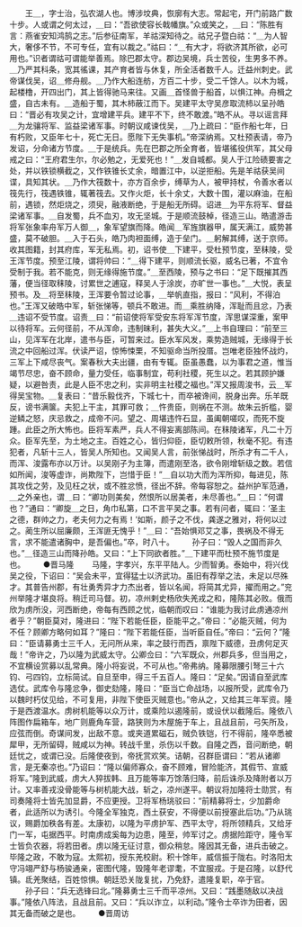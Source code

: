 <!-- { "loadSidebar": true } -->
　　王＿，字士治，弘农湖人也。博涉坟典，恢廓有大志。常起宅，开门前路广数十步。人或谓之何太过，＿曰：“吾欲使容长戟幡旗。”众或笑之，＿曰：“陈胜有言：燕雀安知鸿鹄之志。”后参征南军，羊祜深知待之。祜兄子暨白祜：“＿为人智大，奢侈不节，不可专任，宜有以裁之。”祜曰：“＿有大才，将欲济其所欲，必可用也。”识者谓祜可谓能举善焉。除巴郡太守。郡边吴境，兵士苦役，生男多不养。＿乃严其科条，宽其徭课，其产育者皆与休复，所全活者数千人。迁益州刺史。武帝谋伐吴，诏＿修舟舰。＿乃作大船连舫，方百二十步，受二千馀人。以木为城，起楼橹，开四出门，其上皆得驰马来往。又画＿首怪兽于船首，以惧江神。舟楫之盛，自古未有。＿造船于蜀，其木柿蔽江而下。吴建平太守吴彦取流柿以呈孙皓曰：“晋必有攻吴之计，宜增建平兵。建平不下，终不敢渡。”皓不从。寻以谣言拜＿为龙骧将军、监益梁诸军事。时朝议咸谏伐吴，＿乃上疏曰：“臣作船七年，日有朽败，又臣年七十，死亡无日。愿陛下无失事机。”帝深纳焉。又杜预表请，帝乃发诏，分命诸方节度。＿于是统兵。先在巴郡之所全育者，皆堪徭役供军，其父母戒之曰：“王府君生尔，尔必勉之，无爱死也！”＿发自城都。吴人于江险碛要害之处，并以铁锁横截之，又作铁锥长丈余，暗置江中，以逆拒船。先是羊祜获吴间谍，具知其状。＿乃作大筏数十，亦方百余步，缚草为人，被甲持杖，令善水者以筏先行，筏遇铁锥，辄著筏去。又作火炬，长十余丈，大数十围，灌以麻油，在船前，遇锁，然炬烧之，须臾，融液断绝，于是船无所碍。诏进＿为平东将军、督益梁诸军事。＿自发蜀，兵不血刃，攻无坚城。于是顺流鼓棹，径造三山。皓遣游击将军张象率舟军万人御＿，象军望旗而降。皓闻＿军旌旗器甲，属天满江，威势甚盛，莫不破胆。＿入于石头，皓乃肉袒面缚，造于垒门。＿躬解其缚，送于京师。收其图籍，封其府库，军无私焉。初，诏书使＿下建平，受杜预节度，至秣陵，受王浑节度。预至江陵，谓将帅曰：“＿得下建平，则顺流长驱，威名已著，不宜令受制于我。若不能克，则无缘得施节度。”＿至西陵，预与之书曰：“足下既摧其西藩，便当径取秣陵，讨累世之逋寇，释吴人于涂炭，亦旷世一事也。”＿大悦，表呈预书。及＿将至秣陵，王浑要令暂过论事，＿举帆直指，报曰：“风利，不得泊也。”王浑又破皓中军，斩张悌等，顿兵不敢进。而＿乘胜纳降，浑耻而且忿，乃表＿违诏不受节度。诏责＿曰：“前诏使将军受安东将军浑节度，浑思谋深重，案甲以待将军。云何径前，不从浑命，违制昧利，甚失大义。”＿上书自理曰：“前至三山，见浑军在北岸，遣书与臣，可暂来过。臣水军风发，乘势造贼城，无缘得于长流之中回船过浑。伏读严诏，惊怖悚栗，不知驱命当所投厝。岂唯老臣独怀战灼，三军上下咸尽丧气。案春秋大夫出疆，由有专辄。臣虽愚蠢，以为事君之道，惟当竭节尽忠，奋不顾命，量力受任，临事制宜，苟利社稷，死生以之。若其顾护嫌疑，以避咎责，此是人臣不忠之利，实非明主社稷之福也。”浑又报周浚书，云＿军得吴宝物。＿复表曰：“昔乐毅伐齐，下城七十，而卒被谗间，脱身出奔。乐羊既反，谤书满箧。夫犯上干主，其罪可救；＿忤贵臣，则祸在不测。故朱云折槛，婴逆鳞之怒，庆忌救之，成帝不问。望之、周堪违忤石显，虽阖朝嗟叹，而死不旋踵。此臣之所大怖也。臣将军素严，兵人不得妄离部陈间。在秣陵诸军，凡二十万众。臣军先至，为土地之主。百姓之心，皆归仰臣，臣切敕所领，秋毫不犯。有违犯者，凡斩十三人，皆吴人所知也。又闻吴人言，前张悌战时，所杀才有二千人，而浑、浚露布亦以万计。以吴刚子为主簿，而遣刚至洛，欲令刚增斩级之数。若信如所闻，浚等虚诈，尚欺陛下，岂惜于臣！”＿自以功大而为浑所抑，每进见，陈其攻伐之劳，及见枉之状，或不胜忿愤，径出不辞。帝每容恕之。益州护军范通，＿之外亲也，谓＿曰：“卿功则美矣，然恨所以居美者，未尽善也。”＿曰：“何谓也？”通曰：“卿旋＿之日，角巾私第，口不言平吴之事。若有问者，辄曰：‘圣主之德，群帅之力，老夫何力之有焉！’如斯，颜子之不伐，龚遂之雅对，将何以过之。蔺生所以屈廉颇，王浑匪无愧乎！”＿曰：“吾始惧邓艾之事，畏祸及不得无言，求不能遣诸胸中，是吾偏也。”卒，时八十。
　　孙子曰：“毁人之国而非久也。”＿径造三山而降孙皓。又曰：“上下同欲者胜。”＿下建平而杜预不施节度是也。
　　●晋马隆
　　马隆，字孝兴，东平平陆人。少而智勇。泰始中，将兴伐吴之役，下诏曰：“吴会未平，宜得猛士以济武功。虽旧有荐举之法，未足以尽殊才。其普告州郡，有壮勇秀异才力杰出者，皆以名闻，将简其尤异，擢而用之。”兖州举隆才堪良将。稍迁司马督。初，凉州剌史杨欣失羌戎之和，隆陈其必败。俄而欣为虏所没，河西断绝，帝每有西顾之忧，临朝而叹曰：“谁能为我讨此虏通凉州者乎？”朝臣莫对，隆进曰：“陛下若能任臣，臣能平之。”帝曰：“必能灭贼，何为不任？顾卿方略何如耳？”隆曰：“陛下若能任臣，当听臣自任。”帝曰：“云何？”隆曰：“臣请募勇士三千人，无问所从来，率之鼓行而西，禀陛下威德，丑虏何足灭哉！”帝许之，乃以隆为武威太守。公卿佥曰：“六军既众，州郡兵多，但当用之，不宜横设赏募以乱常典。隆小将妄说，不可从也。”帝弗纳。隆募限腰引弩三十六钧、弓四钧，立标简试。自旦至申，得三千五百人。隆曰：“足矣。”因请自至武库选仗。武库令与隆忿争，御史劾隆，隆曰：“臣当亡命战场，以报所受，武库令乃以魏时朽仗见给，不可复用，非陛下使臣灭贼意也。”帝从之，又给其三年军资。隆于是西渡温水。虏树机能等以众万计，或乘险以遏隆前，或设伏以截隆后。隆依八阵图作扁箱车，地广则鹿角车营，路狭则为木屋施于车上，且战且前，弓矢所及，应弦而倒。奇谋间发，出敌不意。或夹道累磁石，贼负铁铠，行不得前，隆卒悉被犀甲，无所留碍，贼咸以为神。转战千里，杀伤以千数。自隆之西，音问断绝，朝廷忧之，或谓已没。后隆使夜到，帝抚赏欢笑。诘朝，召群臣谓曰：“若从诸卿言，是无秦凉也。”乃诏曰：“隆以偏师寡众，奋不顾难，冒险能济，其假节、宣威将军。”隆到武威，虏大人猝拔韩、且万能等率万馀落归降，前后诛杀及降附者以万计。又率善戎没骨能等与树机能大战，斩之，凉州遂平。朝议将加隆将士勋赏，有司奏隆将士皆先加显爵，不应更授。卫将军杨珧驳曰：“前精募将士，少加爵命者，此适所以为诱引。今隆全军独克，西土获安，不得便以前授塞此后功。”乃从珧议，赐爵加秩各有差。太康初，以隆为平虏护军、西平太守，将所领精兵，又给牙门一军，屯据西平。时南虏成奚每为边患，隆至，帅军讨之。虏据险距守，隆令军士皆负农器，将若田者。虏以隆无征讨意，御众稍怠。隆因其无备，进兵击破之。毕隆之政，不敢为寇。太熙初，授东羌校尉。积十馀年，威信振于陇右。时洛阳太守冯翊严舒与杨骏通亲，密图代隆，毁隆年老谬耄，不宜服戎。于是召隆，以舒代镇。氐羌聚结，百姓惊惧。朝廷恐关陇复扰，乃免舒，遣隆复职，卒于官。
　　孙子曰：“兵无选锋曰北。”隆募勇士三千而平凉州。又曰：“践墨随敌以决战事。”隆依八阵法，且战且前。又曰：“兵以诈立，以利动。”隆令士卒诈为田者，因其无备而破之是也。
　　●晋周访
